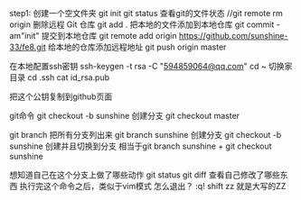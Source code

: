 step1:
    创建一个空文件夹
    git init
    git status 查看git的文件状态
    //git remote rm origin 删除远程 Git 仓库
    git add . 把本地的文件添加到本地仓库
    git commit -am"init" 提交到本地仓库
    git remote add origin https://github.com/sunshine-33/fe8.git 给本地的仓库添加远程地址
    git push origin master

在本地配置ssh密钥
ssh-keygen -t rsa -C "594859064@qq.com"
cd ~ 切换家目录
cd .ssh
cat id_rsa.pub

把这个公钥复制到github页面

git命令
git checkout -b sunshine 创建分支
git checkout master

git branch 把所有分支列出来
git branch sunshine 创建分支
git checkout -b sunshine 创建并且切换到分支 相当于git branch sunshine + git checkout sunshine

想知道自己在这个分支上做了哪些动作
git status
git diff 查看自己修改了哪些东西
执行完这个命令之后，类似于vim模式
怎么退出？
:q!
shift zz 就是大写的ZZ